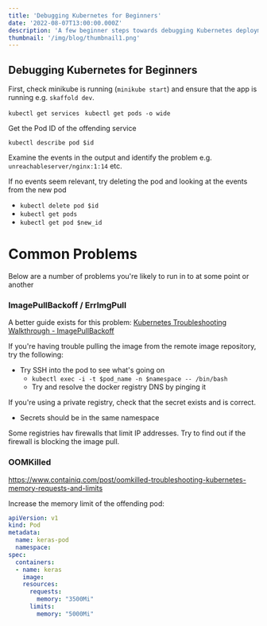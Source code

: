 ```yaml
---
title: 'Debugging Kubernetes for Beginners'
date: '2022-08-07T13:00:00.000Z'
description: 'A few beginner steps towards debugging Kubernetes deployments.'
thumbnail: '/img/blog/thumbnail1.png'
---
```



## Debugging Kubernetes for Beginners
First, check minikube is running (`minikube start`) and ensure that the app is running e.g. `skaffold dev`.

`kubectl get services `
`kubectl get pods -o wide`

Get the Pod ID of the offending service

`kubectl describe pod $id`

Examine the events in the output and identify the problem e.g. `unreachableserver/nginx:1:14` etc. 

If no events seem relevant, try deleting the pod and looking at the events from the new pod
- `kubectl delete pod $id`
- `kubectl get pods`
- `kubectl get pod $new_id`

# Common Problems
Below are a number of problems you're likely to run in to at some point or another

### ImagePullBackoff / ErrImgPull
A better guide exists for this problem: [Kubernetes Troubleshooting Walkthrough - ImagePullBackoff](https://managedkube.com/kubernetes/k8sbot/troubleshooting/imagepullbackoff/2019/02/23/imagepullbackoff.html)

If you're having trouble pulling the image from the remote image repository, try the following:

- Try SSH into the pod to see what's going on 
	- `kubectl exec -i -t $pod_name -n $namespace -- /bin/bash`
	- Try and resolve the docker registry DNS by pinging it 

If you're using a private registry, check that the secret exists and is correct. 
- Secrets should be in the same namespace

Some registries hav firewalls that limit IP addresses. Try to find out if the firewall is blocking the image pull. 


### OOMKilled
https://www.containiq.com/post/oomkilled-troubleshooting-kubernetes-memory-requests-and-limits

Increase the memory limit of the offending pod: 

```yaml
apiVersion: v1
kind: Pod
metadata:
  name: keras-pod
  namespace: 
spec:
  containers:
  - name: keras
    image: 
    resources:
      requests:
        memory: "3500Mi"
      limits:
        memory: "5000Mi"
```
